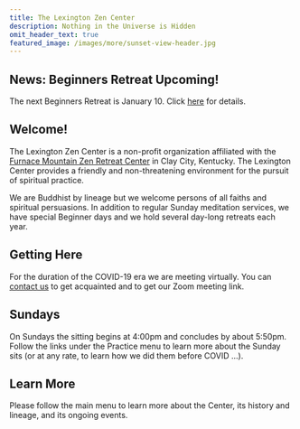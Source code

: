```yaml
---
title: The Lexington Zen Center
description: Nothing in the Universe is Hidden
omit_header_text: true
featured_image: /images/more/sunset-view-header.jpg
---
```

## News:  Beginners Retreat Upcoming!

The next Beginners Retreat is January 10.  Click [here](/retreats) for details.

## Welcome!

The Lexington Zen Center is a non-profit organization affiliated with the <a href="http://www.furnacemountainzen.org/" target="_blank"> Furnace Mountain Zen Retreat Center</a> in Clay City, Kentucky.  The Lexington Center provides a friendly and non-threatening environment for the pursuit of spiritual practice.

We are Buddhist by lineage but we welcome persons of all faiths and spiritual persuasions.  In addition to regular Sunday meditation services, we have special Beginner days and we hold several day-long retreats each year.

## Getting Here

For the duration of the COVID-19 era we are meeting virtually.  You can <a href="/contact">contact us</a> to get acquainted and to get our Zoom meeting link.

## Sundays

On Sundays the sitting begins at 4:00pm and concludes by about 5:50pm.  Follow the links under the Practice menu to learn more about the Sunday sits (or at any rate, to learn how we did them before COVID ...).

## Learn More

Please follow the main menu to learn more about the Center, its history and lineage, and its ongoing events.